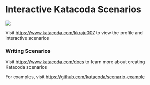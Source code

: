 # Interactive Katacoda Scenarios

[![](http://shields.katacoda.com/katacoda/kkraju007/count.svg)](https://www.katacoda.com/kkraju007 "Get your profile on Katacoda.com")

Visit https://www.katacoda.com/kkraju007 to view the profile and interactive scenarios

### Writing Scenarios
Visit https://www.katacoda.com/docs to learn more about creating Katacoda scenarios

For examples, visit https://github.com/katacoda/scenario-example

